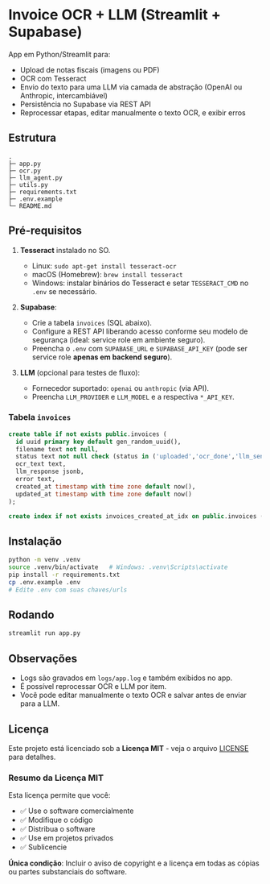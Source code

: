 # Invoice OCR + LLM (Streamlit + Supabase)

App em Python/Streamlit para:
- Upload de notas fiscais (imagens ou PDF)
- OCR com Tesseract
- Envio do texto para uma LLM via camada de abstração (OpenAI ou Anthropic, intercambiável)
- Persistência no Supabase via REST API
- Reprocessar etapas, editar manualmente o texto OCR, e exibir erros

## Estrutura
```
.
├─ app.py
├─ ocr.py
├─ llm_agent.py
├─ utils.py
├─ requirements.txt
├─ .env.example
└─ README.md
```

## Pré-requisitos
1. **Tesseract** instalado no SO.
   - Linux: `sudo apt-get install tesseract-ocr`
   - macOS (Homebrew): `brew install tesseract`
   - Windows: instalar binários do Tesseract e setar `TESSERACT_CMD` no `.env` se necessário.

2. **Supabase**:
   - Crie a tabela `invoices` (SQL abaixo).
   - Configure a REST API liberando acesso conforme seu modelo de segurança (ideal: service role em ambiente seguro).
   - Preencha o `.env` com `SUPABASE_URL` e `SUPABASE_API_KEY` (pode ser service role **apenas em backend seguro**).

3. **LLM** (opcional para testes de fluxo):
   - Fornecedor suportado: `openai` ou `anthropic` (via API).
   - Preencha `LLM_PROVIDER` e `LLM_MODEL` e a respectiva `*_API_KEY`.

### Tabela `invoices`
```sql
create table if not exists public.invoices (
  id uuid primary key default gen_random_uuid(),
  filename text not null,
  status text not null check (status in ('uploaded','ocr_done','llm_sent','error')),
  ocr_text text,
  llm_response jsonb,
  error text,
  created_at timestamp with time zone default now(),
  updated_at timestamp with time zone default now()
);

create index if not exists invoices_created_at_idx on public.invoices (created_at desc);
```

## Instalação
```bash
python -m venv .venv
source .venv/bin/activate   # Windows: .venv\Scripts\activate
pip install -r requirements.txt
cp .env.example .env
# Edite .env com suas chaves/urls
```

## Rodando
```bash
streamlit run app.py
```

## Observações
- Logs são gravados em `logs/app.log` e também exibidos no app.
- É possível reprocessar OCR e LLM por item.
- Você pode editar manualmente o texto OCR e salvar antes de enviar para a LLM.

## Licença

Este projeto está licenciado sob a **Licença MIT** - veja o arquivo [LICENSE](LICENSE) para detalhes.

### Resumo da Licença MIT

Esta licença permite que você:
- ✅ Use o software comercialmente
- ✅ Modifique o código
- ✅ Distribua o software
- ✅ Use em projetos privados
- ✅ Sublicencie

**Única condição**: Incluir o aviso de copyright e a licença em todas as cópias ou partes substanciais do software.
